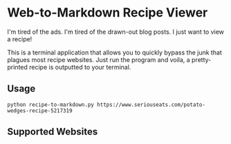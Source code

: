 # Web-to-Markdown Recipe Viewer

I'm tired of the ads. I'm tired of the drawn-out blog posts. I just want to view a recipe!

This is a terminal application that allows you to quickly bypass the junk that plagues most recipe websites. Just run the program and voila, a pretty-printed recipe is outputted to your terminal. 

## Usage

	python recipe-to-markdown.py https://www.seriouseats.com/potato-wedges-recipe-5217319

## Supported Websites


